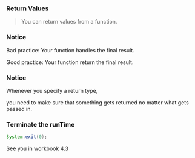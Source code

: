 
### Return Values

> You can return values from a function.

### Notice

Bad practice: Your function handles the final result.

Good practice: Your function return the final result.

### Notice

Whenever you specify a return type,

you need to make sure that something gets returned no matter what gets passed in.

### Terminate the runTime

```java
System.exit(0);
```

See you in workbook 4.3


